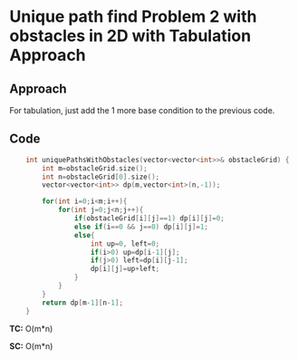 # Unique path find Problem 2 with obstacles in 2D with Tabulation Approach

## Approach

For tabulation, just add the 1 more base condition to the previous code.

## Code

```c++
    int uniquePathsWithObstacles(vector<vector<int>>& obstacleGrid) {
        int m=obstacleGrid.size();
        int n=obstacleGrid[0].size();
        vector<vector<int>> dp(m,vector<int>(n,-1));

        for(int i=0;i<m;i++){
            for(int j=0;j<n;j++){
                if(obstacleGrid[i][j]==1) dp[i][j]=0;
                else if(i==0 && j==0) dp[i][j]=1;
                else{
                    int up=0, left=0;
                    if(i>0) up=dp[i-1][j];
                    if(j>0) left=dp[i][j-1];
                    dp[i][j]=up+left;
                }
            }
        }
        return dp[m-1][n-1];
    }
```

**TC:** O(m\*n)

**SC:** O(m\*n)
